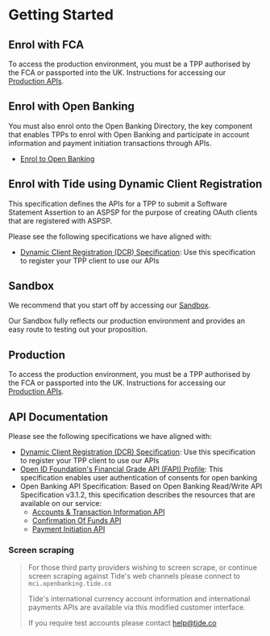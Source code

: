 # Getting Started
## Enrol with FCA

To access the production environment, you must be a TPP authorised by the FCA or passported into the UK. Instructions for accessing our [Production APIs](./30-production.md).

## Enrol with Open Banking

You must also enrol onto the Open Banking Directory, the key component that enables TPPs to enrol with Open Banking and participate in account information and payment initiation transactions through APIs.

- [Enrol to Open Banking](https://www.openbanking.org.uk/wp-content/uploads/Enrolling-Onto-Open-Banking-Guide.pdf)


## Enrol with Tide using Dynamic Client Registration

This specification defines the APIs for a TPP to submit a Software Statement Assertion to an ASPSP for the purpose of creating OAuth clients that are registered with ASPSP.

Please see the following specifications we have aligned with:

- [Dynamic Client Registration (DCR) Specification](https://openbankinguk.github.io/dcr-docs-pub/v3.2/dynamic-client-registration.html): Use this specification to register your TPP client to use our APIs


## Sandbox

We recommend that you start off by accessing our [Sandbox](./40-sandbox.md). 

Our Sandbox fully reflects our production environment and provides an easy route to testing out your proposition.

## Production

To access the production environment, you must be a TPP authorised by the FCA or passported into the UK. Instructions for accessing our [Production APIs](./30-production.md).


## API Documentation

Please see the following specifications we have aligned with:

- [Dynamic Client Registration (DCR) Specification](https://openbankinguk.github.io/dcr-docs-pub/v3.2/dynamic-client-registration.html): Use this specification to register your TPP client to use our APIs
- [Open ID Foundation's Financial Grade API (FAPI) Profile](https://bitbucket.org/openid/fapi/src/master/Financial_API_WD_001.md): This specification enables user authentication of consents for open banking
- Open Banking API Specification: Based on Open Banking Read/Write API Specification v3.1.2, this specification describes the resources that are available on our service:
  - [Accounts & Transaction Information API](../swagger/tide-ais-schema.yaml)
  - [Confirmation Of Funds API](../swagger/tide-cbpii-schema.yaml)
  - [Payment Initiation API](../swagger//tide-pis-schema.yaml)

### Screen scraping
<!-- theme: success -->

> For those third party providers wishing to screen scrape, or continue screen scraping against Tide's web channels please connect to `mci.openbanking.tide.co`
>
> Tide's international currency account information and international payments APIs are available via this modified customer interface.
>
> If you require test accounts please contact help@tide.co

